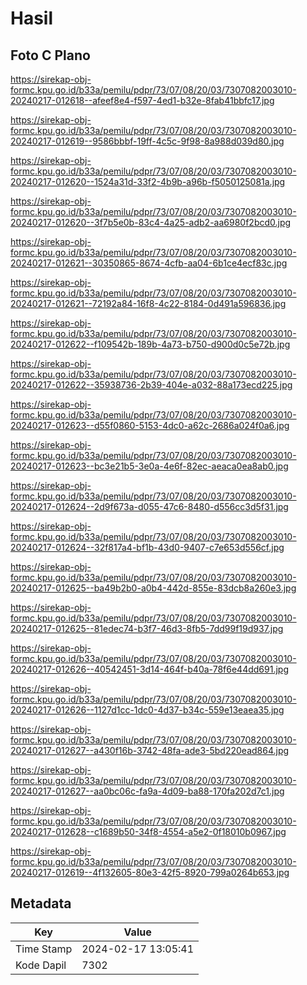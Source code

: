 # Hasil

## Foto C Plano

https://sirekap-obj-formc.kpu.go.id/b33a/pemilu/pdpr/73/07/08/20/03/7307082003010-20240217-012618--afeef8e4-f597-4ed1-b32e-8fab41bbfc17.jpg

https://sirekap-obj-formc.kpu.go.id/b33a/pemilu/pdpr/73/07/08/20/03/7307082003010-20240217-012619--9586bbbf-19ff-4c5c-9f98-8a988d039d80.jpg

https://sirekap-obj-formc.kpu.go.id/b33a/pemilu/pdpr/73/07/08/20/03/7307082003010-20240217-012620--1524a31d-33f2-4b9b-a96b-f5050125081a.jpg

https://sirekap-obj-formc.kpu.go.id/b33a/pemilu/pdpr/73/07/08/20/03/7307082003010-20240217-012620--3f7b5e0b-83c4-4a25-adb2-aa6980f2bcd0.jpg

https://sirekap-obj-formc.kpu.go.id/b33a/pemilu/pdpr/73/07/08/20/03/7307082003010-20240217-012621--30350865-8674-4cfb-aa04-6b1ce4ecf83c.jpg

https://sirekap-obj-formc.kpu.go.id/b33a/pemilu/pdpr/73/07/08/20/03/7307082003010-20240217-012621--72192a84-16f8-4c22-8184-0d491a596836.jpg

https://sirekap-obj-formc.kpu.go.id/b33a/pemilu/pdpr/73/07/08/20/03/7307082003010-20240217-012622--f109542b-189b-4a73-b750-d900d0c5e72b.jpg

https://sirekap-obj-formc.kpu.go.id/b33a/pemilu/pdpr/73/07/08/20/03/7307082003010-20240217-012622--35938736-2b39-404e-a032-88a173ecd225.jpg

https://sirekap-obj-formc.kpu.go.id/b33a/pemilu/pdpr/73/07/08/20/03/7307082003010-20240217-012623--d55f0860-5153-4dc0-a62c-2686a024f0a6.jpg

https://sirekap-obj-formc.kpu.go.id/b33a/pemilu/pdpr/73/07/08/20/03/7307082003010-20240217-012623--bc3e21b5-3e0a-4e6f-82ec-aeaca0ea8ab0.jpg

https://sirekap-obj-formc.kpu.go.id/b33a/pemilu/pdpr/73/07/08/20/03/7307082003010-20240217-012624--2d9f673a-d055-47c6-8480-d556cc3d5f31.jpg

https://sirekap-obj-formc.kpu.go.id/b33a/pemilu/pdpr/73/07/08/20/03/7307082003010-20240217-012624--32f817a4-bf1b-43d0-9407-c7e653d556cf.jpg

https://sirekap-obj-formc.kpu.go.id/b33a/pemilu/pdpr/73/07/08/20/03/7307082003010-20240217-012625--ba49b2b0-a0b4-442d-855e-83dcb8a260e3.jpg

https://sirekap-obj-formc.kpu.go.id/b33a/pemilu/pdpr/73/07/08/20/03/7307082003010-20240217-012625--81edec74-b3f7-46d3-8fb5-7dd99f19d937.jpg

https://sirekap-obj-formc.kpu.go.id/b33a/pemilu/pdpr/73/07/08/20/03/7307082003010-20240217-012626--40542451-3d14-464f-b40a-78f6e44dd691.jpg

https://sirekap-obj-formc.kpu.go.id/b33a/pemilu/pdpr/73/07/08/20/03/7307082003010-20240217-012626--1127d1cc-1dc0-4d37-b34c-559e13eaea35.jpg

https://sirekap-obj-formc.kpu.go.id/b33a/pemilu/pdpr/73/07/08/20/03/7307082003010-20240217-012627--a430f16b-3742-48fa-ade3-5bd220ead864.jpg

https://sirekap-obj-formc.kpu.go.id/b33a/pemilu/pdpr/73/07/08/20/03/7307082003010-20240217-012627--aa0bc06c-fa9a-4d09-ba88-170fa202d7c1.jpg

https://sirekap-obj-formc.kpu.go.id/b33a/pemilu/pdpr/73/07/08/20/03/7307082003010-20240217-012628--c1689b50-34f8-4554-a5e2-0f18010b0967.jpg

https://sirekap-obj-formc.kpu.go.id/b33a/pemilu/pdpr/73/07/08/20/03/7307082003010-20240217-012619--4f132605-80e3-42f5-8920-799a0264b653.jpg


## Metadata

| Key        | Value               |
| ---------- | ------------------- |
| Time Stamp | 2024-02-17 13:05:41 |
| Kode Dapil | 7302                |



